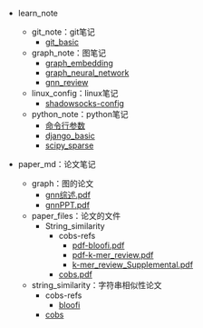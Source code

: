 - learn_note
  - git_note：git笔记
    - [git_basic](./learn_note/git_note/git_basic.md)
  - graph_note：图笔记
    - [graph_embedding](./learn_note/graph_note/2_graph_embedding.md)
    - [graph_neural_network](./learn_note/graph_note/3_graph_neural_network.md)
    - [gnn_review](./learn_note/graph_note/gnn_review.md)
  - linux_config：linux笔记
    - [shadowsocks-config](./learn_note/linux_config/shadowsocks-config.md)
  - python_note：python笔记
    - [命令行参数](./learn_note/python_note/命令行参数.md)
    - [django_basic](./learn_note/python_note/django_basic.md)
    - [scipy_sparse](./learn_note/python_note/scipy_sparse库.md)

- paper_md：论文笔记
  - graph：图的论文
    - [gnn综述.pdf](./paper_md/graph/gnn_review.pdf)
    - [gnnPPT.pdf](./paper_md/graph/GNN-basic-powerpoint.pdf)
  - paper_files：论文的文件
    - String_similarity
      - cobs-refs
        - [pdf-bloofi.pdf](./paper_md/paper_files/string_similarity/cobs-refs/bloofi.pdf)
        - [pdf-k-mer_review.pdf](./paper_md/paper_files/string_similarity/cobs-refs/k-mer_review.pdf)
        - [k-mer_review_Supplemental.pdf](paper_md/paper_files/string_similarity/cobs-refs/k-mer_Supplemental.pdf)
      - [cobs.pdf](paper_md/paper_files/string_similarity/cobs.pdf)
  - string_similarity：字符串相似性论文
    - cobs-refs
      - [bloofi](./paper_md/string_similarity/cobs-refs/bloofi.md)
    - [cobs](./paper_md/string_similarity/cobs.md)

